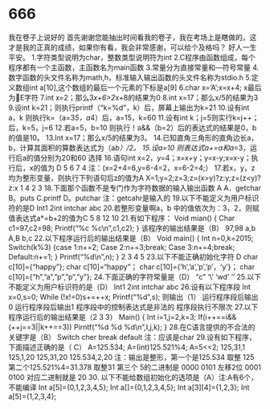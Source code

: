 # 666
我在卷子上说好的
首先谢谢您能抽出时间看我的卷子，我在考场上是瞎做的，这才是我的正真的成绩，如果你有看，我会非常感谢，可以给个及格吗？ 好人一生平安。
1.字符类型说明为char，整数类型说明符为int
2.C程序由函数组成，每个程序都有一个主函数，主函数名为main函数
3.常量分为直接常量和—符号常量
4.数字函数的头文件名称为math,h，标准输入输出函数的头文件名称为stdio.h
5.定义数组int a[10],这个数组的最后一个元素的下标是a[9]
6.char x=’A’;x=x+4; x最后为E字符
7.int x=2；那么3*x+6>2*x+8的结果为0
8.int x=17；那么x/5的结果为3
9.设int k=21；则执行printf（“k=%d”，k）后，屏幕上输出为k=21
10.设有int a，k 则执行k=（a=3*5，a*4）后，a=15，k=60
11.设有int k；j=5则实行k=j++；后，k=5，j=6
12.若a=5，b=10 则执行！a&&（b=2）后的表达式的结果是0，b的值是10。
13.Int x=17；那么x/5的结果为3。
14.已知直角三角形的直角边长a，b，计算其面积的算数表达式为（a*b）/2。
15.设a=10 则表达式a+=a和a*=3，运行后a的值分别为20和60
选择
16.语句int x=2，y=4；x=x+y；y=x-y;x=x-y；执行后，x的值为  D
5      6      7      4
注：(x=2+4=6,y=6-4=2，x=6-2=4;）
17.若x，y，z均为整形变量，则执行下列语句后z的值为A
   X=1;y=2;z=3;z=(x>y)?z:y;z=(z<y)?z:x
   1      4      2     3
18.下面那个函数不是专门作为字符数据的输入输出函数 A
A．getchar   B。puts   C.printf   D。putchar
注：getcahr是输入的
19.以下不能定义为用户标识符的是D
Int1     2int      intchar       abc
20.若整形变量啊a，b 中的值依次为：3，2，则赋值表达式a*=b+2的值为C
5      8     12    10
21.有如下程序：
Void mian()
{
Char c1=97,c2=98;
Printf(“%c %c\n”,c1,c2);
}
该程序的输出结果是（B）
97,98      a,b       A,B       b,c
22.以下程序运行后的输出结果是（B）
Void main()
{
Int n=0,k=2015;
Switch(k%3)
{case 1:n+=2;
Case 2:n+=3;break;
Case 3:n+=4;break;
Default:n+=1;
}
Printf(“%d\n”,n);
}
2         3         4          5
23.以下不能正确初始化字符 D
char c[10]={“happy”};
char c[10]=“happy”；
char c[10]={‘h’,’a’,’p’,’p’，‘y’}；
char c[10]={“h”,”a”,”p”,”p”,”y”};
24.下面正确的字符常量是（D）
“c”       ‘\\’       ‘wd’       ‘’
25.以下不能定义为用户标识符的是（D）
Int1     2int      intchar       abc
26.设有以下程序段
Int x=0,s=0;
While (!x!=0)s+=++x;
Printf(“%d”,s);
则输出（1）
运行程序段后输出0
运行程序段后输出1
程序段中的控制表达式是非法的
程序段执行不限次
27.以下程序运行后的输出结果是（2 3 3）
Main()
{
Int i=1,j=2,k=3;
If(i++==i&&(++j==3||k++==3))
Pirntf(“%d %d %d\n”,I,j,k);
}
28.在C语言提供的不合法的关键字是（B）
Switch      cher   break    default
注：应该是char
29.设有如下程序，下面描述正确的是（ C）
A=125.534;
A=(int)125.521%4;
A=5<<2;
125,31,1   125,1,20      125,31,20       125.534,2,20
注：输出是整形，第一个是125.534 取整 125
     第二个125.521%4=31.378  取整31
     第三个  5的二进制是  	0000 0101
             左移2位  		0001 0100
             对应二进制就是 20
30. 以下不能给数组初始化的选项是（A）注:A有6个，不能编译
Int a[5]={0,1,2,3,4,5};
Int a[]={0,1,2,3,4,5};
Int a[3][4]={1,2,3};
Int a[5]={1,2,3,4};



